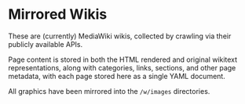 # Mirrored Wikis

These are (currently) MediaWiki wikis, collected by crawling via their 
publicly available APIs.

Page content is stored in both the HTML rendered and original wikitext 
representations, along with categories, links, sections, and other page
metadata, with each page stored here as a single YAML document. 

All graphics have been mirrored into the `/w/images` directories.

